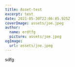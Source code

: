 ```yaml
---
title: Asset-test
excerpt: test
date: 2021-05-30T22:06:05.925Z
coverImage: assets/joe.jpeg
author:
  name: erdtfg
  picture: assets/joe.jpeg
ogImage:
  url: assets/joe.jpeg
---
```

sdfg